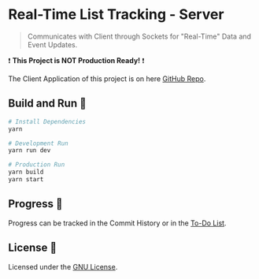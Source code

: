 # Real-Time List Tracking - Server
> Communicates with Client through Sockets for "Real-Time" Data and Event Updates.

❗️ **This Project is NOT Production Ready!** ❗️

The Client Application of this project is on here [GitHub Repo](https://github.com/Ciaxur/realtime-list.client).

## Build and Run 🚀
```sh
# Install Dependencies
yarn

# Development Run
yarn run dev

# Production Run
yarn build
yarn start
```

## Progress 🔖
Progress can be tracked in the Commit History or in the [To-Do List](TODO.md).

## License 📕
Licensed under the [GNU License](LICENSE).
